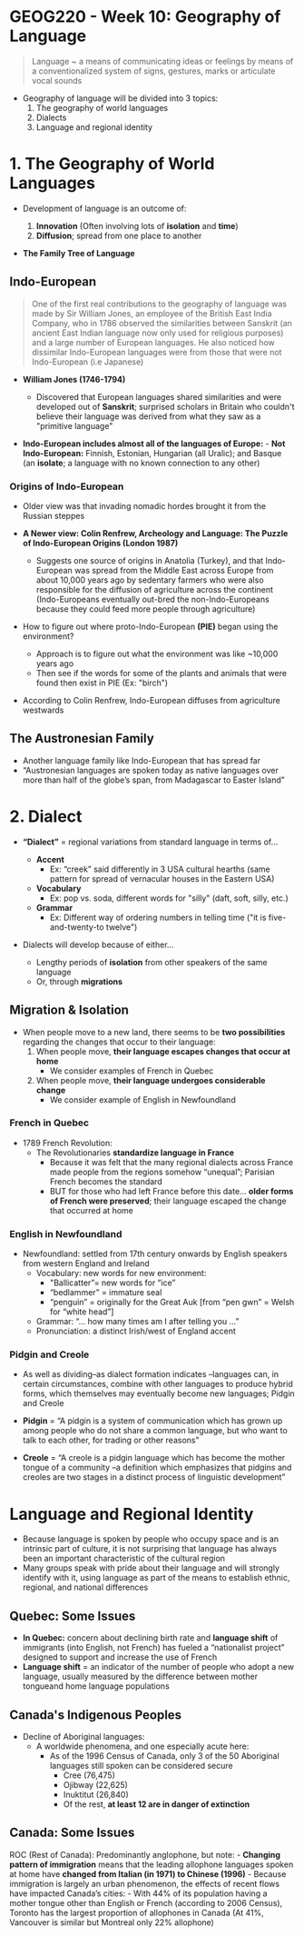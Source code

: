 # GEOG220 - Week 10: Geography of Language

> Language ~ a means of communicating ideas or feelings by means of a conventionalized system of signs, gestures, marks or articulate vocal  sounds

- Geography of language will be divided into 3 topics:
	1. The geography of world languages
	2. Dialects
	3. Language and regional identity

# 1. The Geography of World Languages
- Development of language is an outcome of:
	1. **Innovation** (Often involving lots of **isolation** and **time**)
	2. **Diffusion**; spread from one place to another

- **The Family Tree of Language**

## Indo-European
> One of the first real contributions to the geography of language was made by Sir William Jones, an employee of the British East India Company, who in 1786 observed the similarities between Sanskrit (an ancient East Indian language now only used for religious purposes) and a large number of European languages. He also noticed how dissimilar Indo-European languages were from those that were not Indo-European (i.e Japanese)

- **William Jones (1746-1794)**
	- Discovered that European languages shared similarities and were developed out of **Sanskrit**; surprised scholars in Britain who couldn't believe their language was derived from what they saw as a "primitive language"

- **Indo-European includes almost all of the languages of Europe:**
		- **Not Indo-European:** Finnish, Estonian, Hungarian (all Uralic); and Basque (an **isolate**; a language with no known connection to any other)

### Origins of Indo-European
- Older view was that invading nomadic hordes brought it from the Russian steppes
- **A Newer view: Colin Renfrew, Archeology and Language: The Puzzle of Indo-European Origins (London 1987)**
	- Suggests one source of origins in Anatolia (Turkey), and that Indo-European was spread from the Middle East across Europe from about 10,000 years ago by sedentary farmers who were also responsible for the diffusion of agriculture across the continent (Indo-Europeans eventually out-bred the non-Indo-Europeans because they could feed more people through agriculture)

- How to figure out where proto-Indo-European **(PIE)** began using the environment?
	- Approach is to figure out what the environment was like ~10,000 years ago
	- Then see if the words for some of the plants and animals that were found then exist in PIE (Ex: "birch")

- According to Colin Renfrew, Indo-European diffuses from agriculture westwards

## The Austronesian Family
- Another language family like Indo-European that has spread far
- “Austronesian languages are spoken today as native languages over more than half of the globe’s span, from Madagascar to Easter Island”

# 2. Dialect
- **“Dialect”** = regional variations from standard language in terms of...
	- **Accent**
		- Ex: “creek” said differently in 3 USA cultural hearths (same pattern for spread of vernacular houses in the Eastern USA)
	- **Vocabulary**
		- Ex: pop vs. soda, different words for "silly" (daft, soft, silly, etc.)
	- **Grammar**
		- Ex: Different way of ordering numbers in telling time ("it is five-and-twenty-to twelve")

- Dialects will develop because of either...
	- Lengthy periods of **isolation** from other speakers of the same language
	- Or, through **migrations**

## Migration & Isolation
- When people move to a new land, there seems to be **two possibilities** regarding the changes that occur to their language:
	1. When people move, **their language escapes changes that occur at home**
		- We consider examples of French in Quebec
	2. When people move, **their language undergoes considerable change**
		- We consider example of English in Newfoundland

### French in Quebec
- 1789 French Revolution:
	- The Revolutionaries **standardize language in France**
		- Because it was felt that the many regional dialects across France made people from the regions somehow “unequal”; Parisian French becomes the standard
		- BUT for those who had left France before this date... **older forms of French were preserved**; their language escaped the change that occurred at home

### English in Newfoundland
- Newfoundland: settled from 17th century onwards by English speakers from western England and Ireland
	- Vocabulary: new words for new environment:
		- "Ballicatter”= new words for “ice”
		- “bedlammer” = immature seal
		- “penguin” = originally for the Great Auk [from “pen gwn” = Welsh for “white head”]
	- Grammar: “... how many times am I after telling you ...”
	- Pronunciation: a distinct Irish/west of England accent

### Pidgin and Creole
- As well as dividing–as dialect formation indicates –languages can, in certain circumstances, combine with other languages to produce hybrid forms, which themselves may eventually become new languages; Pidgin and Creole

- **Pidgin** = “A pidgin is a system of  communication which has grown up among people who do not share a common language, but who want to talk to each other, for trading or other reasons"
- **Creole** = “A creole is a pidgin language which has become the mother tongue of a community –a definition which emphasizes that pidgins and creoles are two stages in a distinct process of linguistic development”

# Language and Regional Identity
- Because language is spoken by people who occupy space and is an intrinsic part of culture, it is not surprising that language has always been an important characteristic of the cultural region
- Many groups speak with pride about their language and will strongly identify with it, using language as part of the means to establish ethnic, regional, and national differences

## Quebec: Some Issues
- **In Quebec:** concern about declining birth rate and **language shift** of immigrants (into English, not French) has fueled a “nationalist project” designed to support and increase the use of French
- **Language shift** = an indicator of the number of people who adopt a new language, usually measured by the difference between mother tongueand home language populations

## Canada's Indigenous Peoples
- Decline of Aboriginal languages:
	- A worldwide phenomena, and one especially acute here:
		- As of the 1996 Census of Canada, only 3 of the 50 Aboriginal languages still spoken can be considered secure
			- Cree (76,475)
			- Ojibway (22,625)
			- Inuktitut (26,840)
			- Of the rest, **at least 12 are in danger of extinction**

## Canada: Some Issues
ROC (Rest of Canada): Predominantly anglophone, but note:
	- **Changing pattern of immigration** means that the leading allophone languages spoken at home have **changed from Italian (in 1971) to Chinese (1996)**
	- Because immigration is largely an urban phenomenon, the effects of recent flows have impacted Canada’s cities:
		- With 44% of its population having a mother tongue other than English or French (according to 2006 Census), Toronto has the largest proportion of allophones in Canada (At 41%, Vancouver is similar but Montreal only 22% allophone)